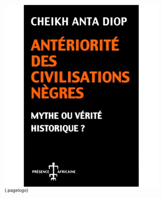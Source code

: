 <!-- TITLE: Antériorité des civilisations nègres -->
<!-- SUBTITLE: Présentation du livre Antériorité des civilisations nègres -->

![Cheick Anta Diop Anteriorite Des Civilisations Negres](/uploads/ouvrage/cheick-anta-diop-anteriorite-des-civilisations-negres.png "Cheick Anta Diop − Anteriorité des Civilisations Nègres"){.pagelogo}